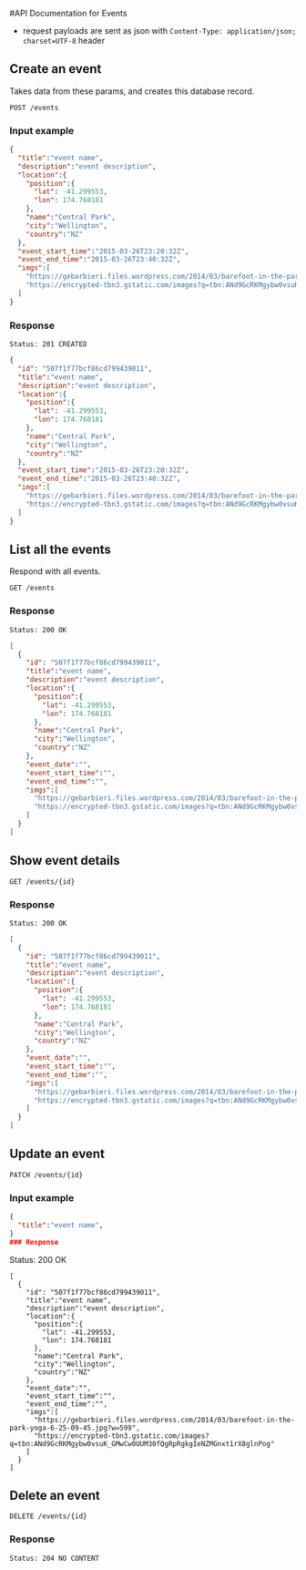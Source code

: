 #API Documentation for Events

- request payloads are sent as json with `Content-Type: application/json; charset=UTF-8` header

## Create an event

Takes data from these params, and creates this database record.

```
POST /events
```

### Input example

```json
{
  "title":"event name",
  "description":"event description",
  "location":{
    "position":{
      "lat": -41.299553,
      "lon": 174.768181
    },
    "name":"Central Park",
    "city":"Wellington",
    "country":"NZ"
  },
  "event_start_time":"2015-03-26T23:20:32Z",
  "event_end_time":"2015-03-26T23:40:32Z",
  "imgs":[
    "https://gebarbieri.files.wordpress.com/2014/03/barefoot-in-the-park-yoga-6-25-09-45.jpg?w=599",
    "https://encrypted-tbn3.gstatic.com/images?q=tbn:ANd9GcRKMgybw0vsuK_GMwCw0UUM30fQgRpRgkgIeNZMGnxt1rX8glnPog"
  ]
}
```

### Response

```
Status: 201 CREATED
```

```json
{
  "id": "507f1f77bcf86cd799439011",
  "title":"event name",
  "description":"event description",
  "location":{
    "position":{
      "lat": -41.299553,
      "lon": 174.768181
    },
    "name":"Central Park",
    "city":"Wellington",
    "country":"NZ"
  },
  "event_start_time":"2015-03-26T23:20:32Z",
  "event_end_time":"2015-03-26T23:40:32Z",
  "imgs":[
    "https://gebarbieri.files.wordpress.com/2014/03/barefoot-in-the-park-yoga-6-25-09-45.jpg?w=599",
    "https://encrypted-tbn3.gstatic.com/images?q=tbn:ANd9GcRKMgybw0vsuK_GMwCw0UUM30fQgRpRgkgIeNZMGnxt1rX8glnPog"
  ]
}
```


## List all the events

Respond with all events.

```
GET /events
```

### Response

```
Status: 200 OK
```

```json
[
  {
    "id": "507f1f77bcf86cd799439011",
    "title":"event name",
    "description":"event description",
    "location":{
      "position":{
        "lat": -41.299553,
        "lon": 174.768181
      },
      "name":"Central Park",
      "city":"Wellington",
      "country":"NZ"
    },
    "event_date":"",
    "event_start_time":"",
    "event_end_time":"",
    "imgs":[
      "https://gebarbieri.files.wordpress.com/2014/03/barefoot-in-the-park-yoga-6-25-09-45.jpg?w=599",
      "https://encrypted-tbn3.gstatic.com/images?q=tbn:ANd9GcRKMgybw0vsuK_GMwCw0UUM30fQgRpRgkgIeNZMGnxt1rX8glnPog"
    ]
  }
]
```



## Show event details

```
GET /events/{id}
```

### Response

```
Status: 200 OK
```

```json
[
  {
    "id": "507f1f77bcf86cd799439011",
    "title":"event name",
    "description":"event description",
    "location":{
      "position":{
        "lat": -41.299553,
        "lon": 174.768181
      },
      "name":"Central Park",
      "city":"Wellington",
      "country":"NZ"
    },
    "event_date":"",
    "event_start_time":"",
    "event_end_time":"",
    "imgs":[
      "https://gebarbieri.files.wordpress.com/2014/03/barefoot-in-the-park-yoga-6-25-09-45.jpg?w=599",
      "https://encrypted-tbn3.gstatic.com/images?q=tbn:ANd9GcRKMgybw0vsuK_GMwCw0UUM30fQgRpRgkgIeNZMGnxt1rX8glnPog"
    ]
  }
]
```
## Update an event

```
PATCH /events/{id}
```
### Input example

```json
{
  "title":"event name",
}
### Response

```
Status: 200 OK
```
[
  {
    "id": "507f1f77bcf86cd799439011",
    "title":"event name",
    "description":"event description",
    "location":{
      "position":{
        "lat": -41.299553,
        "lon": 174.768181
      },
      "name":"Central Park",
      "city":"Wellington",
      "country":"NZ"
    },
    "event_date":"",
    "event_start_time":"",
    "event_end_time":"",
    "imgs":[
      "https://gebarbieri.files.wordpress.com/2014/03/barefoot-in-the-park-yoga-6-25-09-45.jpg?w=599",
      "https://encrypted-tbn3.gstatic.com/images?q=tbn:ANd9GcRKMgybw0vsuK_GMwCw0UUM30fQgRpRgkgIeNZMGnxt1rX8glnPog"
    ]
  }
]
```

## Delete an event

```
DELETE /events/{id}
```

### Response

```
Status: 204 NO CONTENT
```
